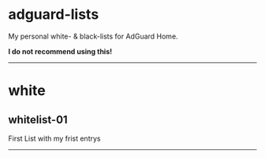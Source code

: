 # adguard-lists

My personal white- & black-lists for AdGuard Home. 

**I do not recommend using this!**

---

# white

## whitelist-01

First List with my frist entrys

---
